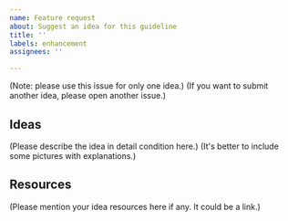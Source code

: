 ```yaml
---
name: Feature request
about: Suggest an idea for this guideline
title: ''
labels: enhancement
assignees: ''

---
```


(Note: please use this issue for only one idea.)
(If you want to submit another idea, please open another issue.)

## Ideas
(Please describe the idea in detail condition here.)
(It's better to include some pictures with explanations.)

## Resources
(Please mention your idea resources here if any. It could be a link.)

